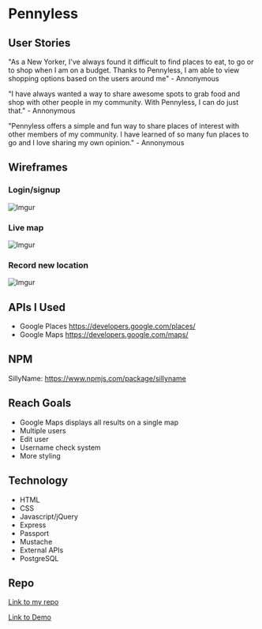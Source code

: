# Pennyless

## User Stories
"As a New Yorker, I've always found it difficult to find places to eat, to go or to shop when I am on a budget. Thanks to Pennyless, I am able to view shopping options based on the users around me" - Annonymous

"I have always wanted a way to share awesome spots to grab food and shop with other people in my community. With Pennyless, I can do just that." - Annonymous

"Pennyless offers a simple and fun way to share places of interest with other members of my community. I have learned of so many fun places to go and I love sharing my own opinion." - Annonymous

## Wireframes
### Login/signup
![Imgur](https://i.imgur.com/wXup4Vv.png)

### Live map
![Imgur](https://i.imgur.com/dbB9rvS.png)

### Record new location
![Imgur](https://i.imgur.com/BJ0HVaX.png)

## APIs I Used
- Google Places https://developers.google.com/places/
- Google Maps https://developers.google.com/maps/


## NPM
SillyName: https://www.npmjs.com/package/sillyname

## Reach Goals
- Google Maps displays all results on a single map
- Multiple users
- Edit user
- Username check system
- More styling


## Technology
- HTML
- CSS
- Javascript/jQuery
- Express
- Passport
- Mustache
- External APIs
- PostgreSQL

## Repo
[Link to my repo](https://github.com/moralesl5/Pennyless)

[Link to Demo](https://alluring-arches-18592.herokuapp.com/)